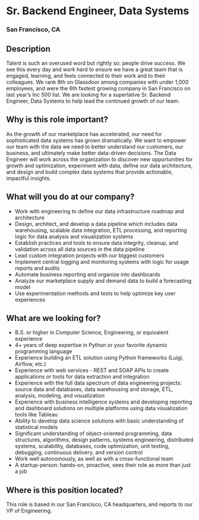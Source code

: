 # Sr. Backend Engineer, Data Systems
### San Francisco, CA

## Description
Talent is such an overused word but rightly so: people drive success. We see this every day and work hard to ensure we have a great team that is engaged, learning, and feels connected to their work and to their colleagues. We rank 8th on Glassdoor among companies with under 1,000 employees, and were the 6th fastest growing company in San Francisco on last year’s Inc 500 list. We are looking for a superlative Sr. Backend Engineer, Data Systems to help lead the continued growth of our team.

## Why is this role important?
As the growth of our marketplace has accelerated, our need for sophisticated data systems has grown dramatically. We want to empower our team with the data we need to better understand our customers, our business, and ultimately make better data-driven decisions. The Data Engineer will work across the organization to discover new opportunities for growth and optimization, experiment with data, define our data architecture, and design and build complex data systems that provide actionable, impactful insights.

## What will you do at our company?
+	Work with engineering to define our data infrastructure roadmap and architecture
+	Design, architect, and develop a data pipeline which includes data warehousing, scalable data integration, ETL processing, and reporting logic for data analysis and visualization systems
+	Establish practices and tools to ensure data integrity, cleanup, and validation across all data sources in the data pipeline
+	Lead custom integration projects with our biggest customers
+	Implement central logging and monitoring systems with logic for usage reports and audits
+	Automate business reporting and organize into dashboards
+	Analyze our marketplace supply and demand data to build a forecasting model
+	Use experimentation methods and tests to help optimize key user experiences

## What are we looking for?
+	B.S. or higher in Computer Science, Engineering, or equivalent experience
+	4+ years of deep expertise in Python or your favorite dynamic programming language
+	Experience building an ETL solution using Python frameworks (Luigi, Airflow, etc.)
+	Experience with web services - REST and SOAP APIs to create applications or tools for data extraction and integration
+	Experience with the full data spectrum of data engineering projects: source data and databases, data warehousing and storage, ETL, analysis, modeling, and visualization
+	Experience with business intelligence systems and developing reporting and dashboard solutions on multiple platforms using data visualization tools like Tableau
+	Ability to develop data science solutions with basic understanding of statistical models
+	Significant understanding of object-oriented programming, data structures, algorithms, design patterns, systems engineering, distributed systems, scalability, databases, code optimization, unit testing, debugging, continuous delivery, and version control
+	Work well autonomously, as well as with a cross-functional team
+	A startup-person: hands-on, proactive, sees their role as more than just a job

## Where is this position located?
This role is based in our San Francisco, CA headquarters, and reports to our VP of Engineering.
